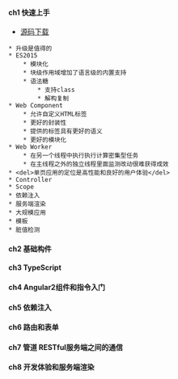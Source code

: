 #### **ch1 快速上手**
* [源码下载](https://github.com/mgechev/switching-to-angular2)


```
* 升级是值得的
* ES2015
	* 模块化
    * 块级作用域增加了语言级的内置支持
    * 语法糖
    	* 支持class
        * 解构复制
* Web Component
	* 允许自定义HTML标签
    * 更好的封装性
    * 提供的标签具有更好的语义
    * 更好的模块化
* Web Worker
	* 在另一个线程中执行执行计算密集型任务
    * 在主线程之外的独立线程里面监测改动很难获得成效
* <del>单页应用的定位是高性能和良好的用户体验</del>
* Controller
* Scope
* 依赖注入
* 服务端渲染
* 大规模应用
* 模板
* 脏值检测
```



#### **ch2 基础构件**
#### **ch3 TypeScript**
#### **ch4 Angular2组件和指令入门**
#### **ch5 依赖注入**
#### **ch6 路由和表单**
#### **ch7 管道 RESTful服务端之间的通信**
#### **ch8 开发体验和服务端渲染**
